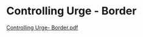 # Controlling Urge - Border

[Controlling Urge- Border.pdf](Controlling%20Urge%20-%20Border%207672b93eae144de983d807e34932ccfd/Controlling_Urge-_Border.pdf)